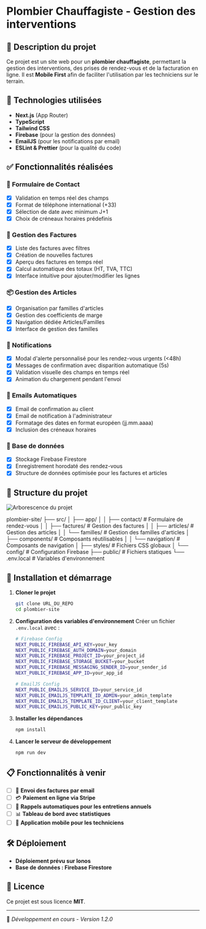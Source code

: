# Plombier Chauffagiste - Gestion des interventions

## 📌 Description du projet
Ce projet est un site web pour un **plombier chauffagiste**, permettant la gestion des interventions, des prises de rendez-vous et de la facturation en ligne. Il est **Mobile First** afin de faciliter l'utilisation par les techniciens sur le terrain.

## 🚀 Technologies utilisées
- **Next.js** (App Router)
- **TypeScript**
- **Tailwind CSS**
- **Firebase** (pour la gestion des données)
- **EmailJS** (pour les notifications par email)
- **ESLint & Prettier** (pour la qualité du code)

## ✅ Fonctionnalités réalisées

### 📝 Formulaire de Contact
- [x] Validation en temps réel des champs
- [x] Format de téléphone international (+33)
- [x] Sélection de date avec minimum J+1
- [x] Choix de créneaux horaires prédefinis

### 🧾 Gestion des Factures
- [x] Liste des factures avec filtres
- [x] Création de nouvelles factures
- [x] Aperçu des factures en temps réel
- [x] Calcul automatique des totaux (HT, TVA, TTC)
- [x] Interface intuitive pour ajouter/modifier les lignes

### 📦 Gestion des Articles
- [x] Organisation par familles d'articles
- [x] Gestion des coefficients de marge
- [x] Navigation dédiée Articles/Familles
- [x] Interface de gestion des familles

### 🔔 Notifications
- [x] Modal d'alerte personnalisé pour les rendez-vous urgents (<48h)
- [x] Messages de confirmation avec disparition automatique (5s)
- [x] Validation visuelle des champs en temps réel
- [x] Animation du chargement pendant l'envoi

### 📧 Emails Automatiques
- [x] Email de confirmation au client
- [x] Email de notification à l'administrateur
- [x] Formatage des dates en format européen (jj.mm.aaaa)
- [x] Inclusion des créneaux horaires

### 💾 Base de données
- [x] Stockage Firebase Firestore
- [x] Enregistrement horodaté des rendez-vous
- [x] Structure de données optimisée pour les factures et articles

## 📂 Structure du projet

![Arborescence du projet](./docs/arborescence.png)

plombier-site/ ├── src/ │ ├── app/ │ │ ├── contact/ # Formulaire de rendez-vous │ │ ├── factures/ # Gestion des factures │ │ ├── articles/ # Gestion des articles │ │ └── familles/ # Gestion des familles d'articles │ ├── components/ # Composants réutilisables │ │ └── navigation/ # Composants de navigation │ ├── styles/ # Fichiers CSS globaux │ └── config/ # Configuration Firebase ├── public/ # Fichiers statiques └── .env.local # Variables d'environnement

## 🔧 Installation et démarrage
1. **Cloner le projet**
   ```bash
   git clone URL_DU_REPO
   cd plombier-site
   ```

2. **Configuration des variables d'environnement**
   Créer un fichier `.env.local` avec :
   ```bash
   # Firebase Config
   NEXT_PUBLIC_FIREBASE_API_KEY=your_key
   NEXT_PUBLIC_FIREBASE_AUTH_DOMAIN=your_domain
   NEXT_PUBLIC_FIREBASE_PROJECT_ID=your_project_id
   NEXT_PUBLIC_FIREBASE_STORAGE_BUCKET=your_bucket
   NEXT_PUBLIC_FIREBASE_MESSAGING_SENDER_ID=your_sender_id
   NEXT_PUBLIC_FIREBASE_APP_ID=your_app_id

   # EmailJS Config
   NEXT_PUBLIC_EMAILJS_SERVICE_ID=your_service_id
   NEXT_PUBLIC_EMAILJS_TEMPLATE_ID_ADMIN=your_admin_template
   NEXT_PUBLIC_EMAILJS_TEMPLATE_ID_CLIENT=your_client_template
   NEXT_PUBLIC_EMAILJS_PUBLIC_KEY=your_public_key
   ```

3. **Installer les dépendances**
   ```bash
   npm install
   ```

4. **Lancer le serveur de développement**
   ```bash
   npm run dev
   ```

## 📋 Fonctionnalités à venir
- [ ] 📧 **Envoi des factures par email**
- [ ] 💳 **Paiement en ligne via Stripe**
- [ ] 🔔 **Rappels automatiques pour les entretiens annuels**
- [ ] 📊 **Tableau de bord avec statistiques**
- [ ] 📱 **Application mobile pour les techniciens**

## 🛠 Déploiement
- **Déploiement prévu sur Ionos**
- **Base de données : Firebase Firestore**

## 📜 Licence
Ce projet est sous licence **MIT**.

---

🚀 *Développement en cours - Version 1.2.0*
<!-- commentaire pour un commit -->